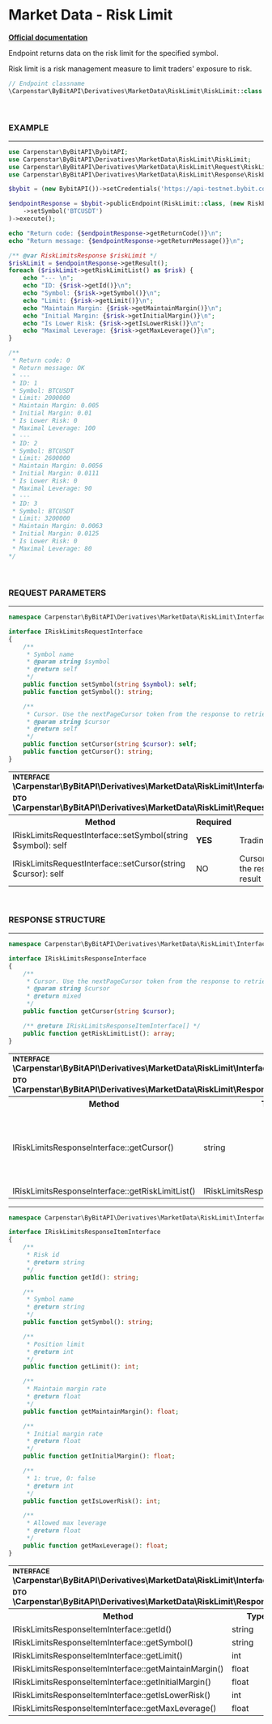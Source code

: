 # Market Data - Risk Limit
<b>[Official documentation](https://bybit-exchange.github.io/docs/derivatives/public/risk-limit)</b>
<p>Endpoint returns data on the risk limit for the specified symbol. </p>
<p>Risk limit is a risk management measure to limit traders' exposure to risk.</p>

```php
// Endpoint classname
\Carpenstar\ByBitAPI\Derivatives\MarketData\RiskLimit\RiskLimit::class
```

<br />

<h3 width="100%"><b>EXAMPLE</b></h3>

---

```php
use Carpenstar\ByBitAPI\BybitAPI;
use Carpenstar\ByBitAPI\Derivatives\MarketData\RiskLimit\RiskLimit;
use Carpenstar\ByBitAPI\Derivatives\MarketData\RiskLimit\Request\RiskLimitsRequest;
use Carpenstar\ByBitAPI\Derivatives\MarketData\RiskLimit\Response\RiskLimitsResponse;

$bybit = (new BybitAPI())->setCredentials('https://api-testnet.bybit.com');

$endpointResponse = $bybit->publicEndpoint(RiskLimit::class, (new RiskLimitsRequest())
    ->setSymbol('BTCUSDT')
)->execute();

echo "Return code: {$endpointResponse->getReturnCode()}\n";
echo "Return message: {$endpointResponse->getReturnMessage()}\n";

/** @var RiskLimitsResponse $riskLimit */
$riskLimit = $endpointResponse->getResult();
foreach ($riskLimit->getRiskLimitList() as $risk) {
    echo "--- \n";
    echo "ID: {$risk->getId()}\n";
    echo "Symbol: {$risk->getSymbol()}\n";
    echo "Limit: {$risk->getLimit()}\n";
    echo "Maintain Margin: {$risk->getMaintainMargin()}\n";
    echo "Initial Margin: {$risk->getInitialMargin()}\n";
    echo "Is Lower Risk: {$risk->getIsLowerRisk()}\n";
    echo "Maximal Leverage: {$risk->getMaxLeverage()}\n";
}

/**
 * Return code: 0
 * Return message: OK
 * --- 
 * ID: 1
 * Symbol: BTCUSDT
 * Limit: 2000000
 * Maintain Margin: 0.005
 * Initial Margin: 0.01
 * Is Lower Risk: 0
 * Maximal Leverage: 100
 * --- 
 * ID: 2
 * Symbol: BTCUSDT
 * Limit: 2600000
 * Maintain Margin: 0.0056
 * Initial Margin: 0.0111
 * Is Lower Risk: 0
 * Maximal Leverage: 90
 * --- 
 * ID: 3
 * Symbol: BTCUSDT
 * Limit: 3200000
 * Maintain Margin: 0.0063
 * Initial Margin: 0.0125
 * Is Lower Risk: 0
 * Maximal Leverage: 80
*/
```  

<br />

<h3 width="100%"><b>REQUEST PARAMETERS</b></h3>

---

```php
namespace Carpenstar\ByBitAPI\Derivatives\MarketData\RiskLimit\Interfaces;

interface IRiskLimitsRequestInterface
{
    /**
     * Symbol name
     * @param string $symbol
     * @return self
     */
    public function setSymbol(string $symbol): self;
    public function getSymbol(): string;

    /**
     * Cursor. Use the nextPageCursor token from the response to retrieve the next page of the result set
     * @param string $cursor
     * @return self
     */
    public function setCursor(string $cursor): self;
    public function getCursor(): string;
}
```  
<table style="width: 100%">
  <tr>
    <td colspan="3">
        <sup><b>INTERFACE</b></sup> <br />
        <b>\Carpenstar\ByBitAPI\Derivatives\MarketData\RiskLimit\Interfaces\IRiskLimitsRequestInterface::class</b>
    </td>
  </tr>
  <tr>
    <td colspan="3">
        <sup><b>DTO</b></sup> <br />
        <b>\Carpenstar\ByBitAPI\Derivatives\MarketData\RiskLimit\Request\RiskLimitsResponse::class</b>
    </td>
  </tr>
  <tr>
    <th style="width: 40%; text-align: center">Method</th>
    <th style="width: 10%; text-align: center">Required</th>
    <th style="width: 50%; text-align: center">Description</th>
  </tr>
  <tr>
    <td>IRiskLimitsRequestInterface::setSymbol(string $symbol): self</td>
    <td><b>YES</b></td>
    <td>Trading pair</td>
  </tr>
  <tr>
    <td>IRiskLimitsRequestInterface::setCursor(string $cursor): self</td>
    <td>NO</td>
    <td>Cursor. Use the nextPageCursor token from the response to retrieve the next page of the result set</td>
  </tr>
</table>

<br />

<h3 width="100%"><b>RESPONSE STRUCTURE</b></h3>

---

```php
namespace Carpenstar\ByBitAPI\Derivatives\MarketData\RiskLimit\Interfaces;

interface IRiskLimitsResponseInterface
{
    /**
     * Cursor. Use the nextPageCursor token from the response to retrieve the next page of the result set
     * @param string $cursor
     * @return mixed
     */
    public function getCursor(string $cursor);

    /** @return IRiskLimitsResponseItemInterface[] */
    public function getRiskLimitList(): array;
}
```

<table style="width: 100%">
  <tr>
    <td colspan="3">
        <sup><b>INTERFACE</b></sup> <br />
        <b>\Carpenstar\ByBitAPI\Derivatives\MarketData\RiskLimit\Interfaces\IRiskLimitsResponseInterface:class</b>
    </td>
  </tr>
  <tr>
    <td colspan="3">
        <sup><b>DTO</b></sup> <br />
        <b>\Carpenstar\ByBitAPI\Derivatives\MarketData\RiskLimit\Response\RiskLimitsResponse::class</b>
    </td>
  </tr>
  <tr>
    <th style="width: 20%; text-align: center">Method</th>
    <th style="width: 20%; text-align: center">Type</th>
    <th style="width: 60%; text-align: center">Description</th>
  </tr>
  <tr>
    <td>IRiskLimitsResponseInterface::getCursor()</td>
    <td>string</td>
    <td>Cursor. Use the nextPageCursor token from the response to retrieve the next page of the result set</td>
  </tr>
  <tr>
    <td>IRiskLimitsResponseInterface::getRiskLimitList()</td>
    <td>IRiskLimitsResponseItemInterface[]</td>
    <td>List of risk limits</td>
  </tr>
</table>

---

```php
namespace Carpenstar\ByBitAPI\Derivatives\MarketData\RiskLimit\Interfaces;

interface IRiskLimitsResponseItemInterface
{
    /**
     * Risk id
     * @return string
     */
    public function getId(): string;

    /**
     * Symbol name
     * @return string
     */
    public function getSymbol(): string;

    /**
     * Position limit
     * @return int
     */
    public function getLimit(): int;

    /**
     * Maintain margin rate
     * @return float
     */
    public function getMaintainMargin(): float;

    /**
     * Initial margin rate
     * @return float
     */
    public function getInitialMargin(): float;

    /**
     * 1: true, 0: false
     * @return int
     */
    public function getIsLowerRisk(): int;

    /**
     * Allowed max leverage
     * @return float
     */
    public function getMaxLeverage(): float;
}
```
<table style="width: 100%">
  <tr>
    <td colspan="3">
        <sup><b>INTERFACE</b></sup> <br />
        <b>\Carpenstar\ByBitAPI\Derivatives\MarketData\RiskLimit\Interfaces\IRiskLimitsResponseItemInterface:class</b>
    </td>
  </tr>
  <tr>
    <td colspan="3">
        <sup><b>DTO</b></sup> <br />
        <b>\Carpenstar\ByBitAPI\Derivatives\MarketData\RiskLimit\Response\RiskLimitsResponseItem::class</b>
    </td>
  </tr>
  <tr>
    <th style="width: 20%; text-align: center">Method</th>
    <th style="width: 20%; text-align: center">Type</th>
    <th style="width: 60%; text-align: center">Description</th>
  </tr>
  <tr>
    <td>IRiskLimitsResponseItemInterface::getId()</td>
    <td>string</td>
    <td>
      Risk ID
    </td>
  </tr>
  <tr>
    <td>IRiskLimitsResponseItemInterface::getSymbol()</td>
    <td>string</td>
    <td>
      Trading pair
    </td>
  </tr>
  <tr>
    <td>IRiskLimitsResponseItemInterface::getLimit()</td>
    <td>int</td>
    <td>
      Position limit
    </td>
  </tr>
  <tr>
    <td>IRiskLimitsResponseItemInterface::getMaintainMargin()</td>
    <td>float</td>
    <td>
      Margin maintenance
    </td>
  </tr>
  <tr>
    <td>IRiskLimitsResponseItemInterface::getInitialMargin()</td>
    <td>float</td>
    <td>
      Initial margin
    </td>
  </tr>
  <tr>
    <td>IRiskLimitsResponseItemInterface::getIsLowerRisk()</td>
    <td>int</td>
    <td>
      Is the trading instrument low risk?
    </td>
  </tr>
  <tr>
    <td>IRiskLimitsResponseItemInterface::getMaxLeverage()</td>
    <td>float</td>
    <td>
      Maximum leverage
    </td>
  </tr>
</table>
